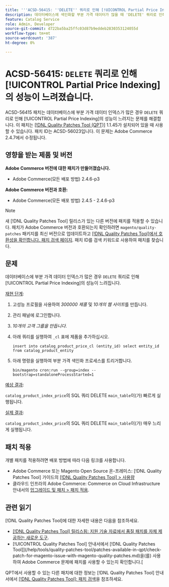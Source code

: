 ```yaml
---
title: '''ACSD-56415: ''DELETE'' 쿼리로 인해 [!UICONTROL Partial Price Indexing]의 성능이 저하되었습니다.'''
description: 데이터베이스에 색인화할 부분 가격 데이터가 많을 때 'DELETE' 쿼리로 인해 [!UICONTROL Partial Price Indexing]의 성능이 느려지는 Adobe Commerce 문제를 해결하려면 ACSD-56415 패치를 적용하십시오.
feature: Catalog Service
role: Admin, Developer
source-git-commit: d722ba5ba25ffc03d87b9eddeb2830353124055d
workflow-type: tm+mt
source-wordcount: '387'
ht-degree: 0%

---
```


# ACSD-56415: `DELETE` 쿼리로 인해 [!UICONTROL Partial Price Indexing]의 성능이 느려졌습니다.

ACSD-56415 패치는 데이터베이스에 부분 가격 데이터 인덱스가 많은 경우 `DELETE` 쿼리로 인해 [!UICONTROL Partial Price Indexing]의 성능이 느려지는 문제를 해결합니다. 이 패치는 [[!DNL Quality Patches Tool (QPT)]](https://experienceleague.adobe.com/en/docs/commerce-knowledge-base/kb/announcements/commerce-announcements/magento-quality-patches-released-new-tool-to-self-serve-quality-patches) 1.1.45가 설치되어 있을 때 사용할 수 있습니다. 패치 ID는 ACSD-56023입니다. 이 문제는 Adobe Commerce 2.4.7에서 수정됩니다.

## 영향을 받는 제품 및 버전

**Adobe Commerce 버전에 대한 패치가 만들어졌습니다.**

* Adobe Commerce(모든 배포 방법) 2.4.6-p3

**Adobe Commerce 버전과 호환:**

* Adobe Commerce(모든 배포 방법) 2.4.5 - 2.4.6-p3

>[!NOTE]
>
>새 [!DNL Quality Patches Tool] 릴리스가 있는 다른 버전에 패치를 적용할 수 있습니다. 패치가 Adobe Commerce 버전과 호환되는지 확인하려면 `magento/quality-patches` 패키지를 최신 버전으로 업데이트하고 [[!DNL Quality Patches Tool]에서 호환성을 확인합니다. 패치 검색 페이지](https://experienceleague.adobe.com/tools/commerce-quality-patches/index.html). 패치 ID를 검색 키워드로 사용하여 패치를 찾습니다.

## 문제

데이터베이스에 부분 가격 데이터 인덱스가 많은 경우 `DELETE` 쿼리로 인해 [!UICONTROL Partial Price Indexing]의 성능이 느려집니다.

<u>재현 단계</u>:

1. 고성능 프로필을 사용하여 *300000 제품* 및 *10개의 웹 사이트*&#x200B;를 만듭니다.
1. 관리 패널에 로그인합니다.
1. *10개의 고객 그룹을 만듭니다*.
1. 아래 쿼리를 실행하여 `_cl` 표에 제품을 추가하십시오.

   ``
    insert into catalog_product_price_cl (entity_id) select entity_id from catalog_product_entity
 ``

1. 아래 명령을 실행하여 부분 가격 색인화 프로세스를 트리거합니다.

   ``
    bin/magento cron:run --group=index --bootstrap=standaloneProcessStarted=1
 ``

<u>예상 결과</u>:

`catalog_product_index_price`의 SQL 쿼리 DELETE `main_table`이(가) 빠르게 실행됩니다.

<u>실제 결과</u>:

`catalog_product_index_price`의 SQL 쿼리 DELETE `main_table`이(가) 매우 느리게 실행됩니다.

## 패치 적용

개별 패치를 적용하려면 배포 방법에 따라 다음 링크를 사용합니다.

* Adobe Commerce 또는 Magento Open Source 온-프레미스: [!DNL Quality Patches Tool] 가이드의 [[!DNL Quality Patches Tool] > 사용량](https://experienceleague.adobe.com/docs/commerce-operations/tools/quality-patches-tool/usage.html)
* 클라우드 인프라의 Adobe Commerce: Commerce on Cloud Infrastructure 안내서의 [업그레이드 및 패치 > 패치 적용](https://experienceleague.adobe.com/docs/commerce-cloud-service/user-guide/develop/upgrade/apply-patches.html).

## 관련 읽기

[!DNL Quality Patches Tool]에 대한 자세한 내용은 다음을 참조하세요.

* [[!DNL Quality Patches Tool] 릴리스됨: 지원 기술 자료에서 품질 패치를 자체 제공하는 새로운 도구](https://experienceleague.adobe.com/en/docs/commerce-knowledge-base/kb/announcements/commerce-announcements/magento-quality-patches-released-new-tool-to-self-serve-quality-patches).
* [!UICONTROL Quality Patches Tool] 안내서에서  [!DNL Quality Patches Tool]](/help/tools/quality-patches-tool/patches-available-in-qpt/check-patch-for-magento-issue-with-magento-quality-patches.md)을(를) 사용하여 Adobe Commerce 문제에 패치를 사용할 수 있는지 확인합니다.[


QPT에서 사용할 수 있는 다른 패치에 대한 정보는 [!DNL Quality Patches Tool] 안내서에서 [[!DNL Quality Patches Tool]: 패치 검색](https://experienceleague.adobe.com/tools/commerce-quality-patches/index.html)을 참조하세요.
